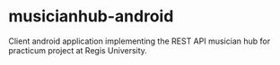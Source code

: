 # musicianhub-android

Client android application implementing the REST API musician hub for practicum project at Regis University.
